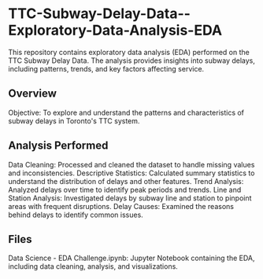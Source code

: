 # TTC-Subway-Delay-Data--Exploratory-Data-Analysis-EDA

This repository contains exploratory data analysis (EDA) performed on the TTC Subway Delay Data. The analysis provides insights into subway delays, including patterns, trends, and key factors affecting service.

## Overview
Objective: To explore and understand the patterns and characteristics of subway delays in Toronto's TTC system.

## Analysis Performed
Data Cleaning: Processed and cleaned the dataset to handle missing values and inconsistencies.
Descriptive Statistics: Calculated summary statistics to understand the distribution of delays and other features.
Trend Analysis: Analyzed delays over time to identify peak periods and trends.
Line and Station Analysis: Investigated delays by subway line and station to pinpoint areas with frequent disruptions.
Delay Causes: Examined the reasons behind delays to identify common issues.

## Files
Data Science - EDA Challenge.ipynb: Jupyter Notebook containing the EDA, including data cleaning, analysis, and visualizations.
